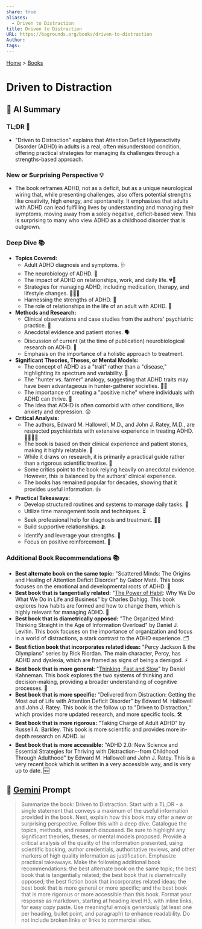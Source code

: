 ```yaml
---
share: true
aliases:
  - Driven to Distraction
title: Driven to Distraction
URL: https://bagrounds.org/books/driven-to-distraction
Author: 
tags: 
---
```

[Home](../index.md) > [Books](./index.md)  
# Driven to Distraction  
## 🤖 AI Summary  
### TL;DR 🤯  
* "Driven to Distraction" explains that Attention Deficit Hyperactivity Disorder (ADHD) in adults is a real, often misunderstood condition, offering practical strategies for managing its challenges through a strengths-based approach.  
  
### New or Surprising Perspective 💡  
* The book reframes ADHD, not as a deficit, but as a unique neurological wiring that, while presenting challenges, also offers potential strengths like creativity, high energy, and spontaneity. It emphasizes that adults with ADHD can lead fulfilling lives by understanding and managing their symptoms, moving away from a solely negative, deficit-based view. This is surprising to many who view ADHD as a childhood disorder that is outgrown.  
  
### Deep Dive 📚  
* **Topics Covered:**  
    * Adult ADHD diagnosis and symptoms. 🩺  
    * The neurobiology of ADHD. 🧠  
    * The impact of ADHD on relationships, work, and daily life. 💔💼  
    * Strategies for managing ADHD, including medication, therapy, and lifestyle changes. 🧘‍♂️💊  
    * Harnessing the strengths of ADHD. 💪  
    * The role of relationships in the life of an adult with ADHD. 🤝  
* **Methods and Research:**  
    * Clinical observations and case studies from the authors' psychiatric practice. 📝  
    * Anecdotal evidence and patient stories. 🗣️  
    * Discussion of current (at the time of publication) neurobiological research on ADHD. 🔬  
    * Emphasis on the importance of a holistic approach to treatment.  
* **Significant Theories, Theses, or Mental Models:**  
    * The concept of ADHD as a "trait" rather than a "disease," highlighting its spectrum and variability. 🌈  
    * The "hunter vs. farmer" analogy, suggesting that ADHD traits may have been advantageous in hunter-gatherer societies. 🏹🌾  
    * The importance of creating a "positive niche" where individuals with ADHD can thrive. 🏡  
    * The idea that ADHD is often comorbid with other conditions, like anxiety and depression. 😔  
* **Critical Analysis:**  
    * The authors, Edward M. Hallowell, M.D., and John J. Ratey, M.D., are respected psychiatrists with extensive experience in treating ADHD. 👨‍⚕️👩‍⚕️  
    * The book is based on their clinical experience and patient stories, making it highly relatable. 📖  
    * While it draws on research, it is primarily a practical guide rather than a rigorous scientific treatise. 🧐  
    * Some critics point to the book relying heavily on anecdotal evidence. However, this is balanced by the authors' clinical experience.  
    * The books has remained popular for decades, showing that it provides useful information. 👍  
* **Practical Takeaways:**  
    * Develop structured routines and systems to manage daily tasks. 📅  
    * Utilize time management tools and techniques. ⏳  
    * Seek professional help for diagnosis and treatment. 👩‍⚕️  
    * Build supportive relationships. 🫂  
    * Identify and leverage your strengths. 🚀  
    * Focus on positive reinforcement. 🎉  
  
### Additional Book Recommendations 📚  
* **Best alternate book on the same topic:** "Scattered Minds: The Origins and Healing of Attention Deficit Disorder" by Gabor Maté. This book focuses on the emotional and developmental roots of ADHD. 🧠  
* **Best book that is tangentially related:** "[The Power of Habit](./the-power-of-habit.md): Why We Do What We Do in Life and Business" by Charles Duhigg. This book explores how habits are formed and how to change them, which is highly relevant for managing ADHD. 🔄  
* **Best book that is diametrically opposed:** "The Organized Mind: Thinking Straight in the Age of Information Overload" by Daniel J. Levitin. This book focuses on the importance of organization and focus in a world of distractions, a stark contrast to the ADHD experience. 🗂️  
* **Best fiction book that incorporates related ideas:** "Percy Jackson & the Olympians" series by Rick Riordan. The main character, Percy, has ADHD and dyslexia, which are framed as signs of being a demigod. ⚡  
* **Best book that is more general:** "[Thinking, Fast and Slow](./thinking-fast-and-slow.md)" by Daniel Kahneman. This book explores the two systems of thinking and decision-making, providing a broader understanding of cognitive processes. 🤔  
* **Best book that is more specific:** "Delivered from Distraction: Getting the Most out of Life with Attention Deficit Disorder" by Edward M. Hallowell and John J. Ratey. This book is the follow up to "Driven to Distraction," which provides more updated research, and more specific tools. 🛠️  
* **Best book that is more rigorous:** "Taking Charge of Adult ADHD" by Russell A. Barkley. This book is more scientific and provides more in-depth research on ADHD. 📊  
* **Best book that is more accessible:** "ADHD 2.0: New Science and Essential Strategies for Thriving with Distraction--from Childhood Through Adulthood" by Edward M. Hallowell and John J. Ratey. This is a very recent book which is written in a very accessible way, and is very up to date. 🆕  
  
## 💬 [Gemini](https://gemini.google.com) Prompt  
> Summarize the book: Driven to Distraction. Start with a TL;DR - a single statement that conveys a maximum of the useful information provided in the book. Next, explain how this book may offer a new or surprising perspective. Follow this with a deep dive. Catalogue the topics, methods, and research discussed. Be sure to highlight any significant theories, theses, or mental models proposed. Provide a critical analysis of the quality of the information presented, using scientific backing, author credentials, authoritative reviews, and other markers of high quality information as justification. Emphasize practical takeaways. Make the following additional book recommendations: the best alternate book on the same topic; the best book that is tangentially related; the best book that is diametrically opposed; the best fiction book that incorporates related ideas; the best book that is more general or more specific; and the best book that is more rigorous or more accessible than this book. Format your response as markdown, starting at heading level H3, with inline links, for easy copy paste. Use meaningful emojis generously (at least one per heading, bullet point, and paragraph) to enhance readability. Do not include broken links or links to commercial sites.  
